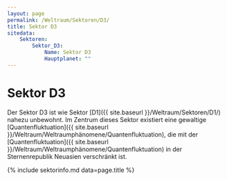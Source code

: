 ```yaml
---
layout: page
permalink: /Weltraum/Sektoren/D3/
title: Sektor D3
sitedata:
    Sektoren:
        Sektor_D3:
            Name: Sektor D3
            Hauptplanet: ""
---
```


# Sektor D3

Der Sektor D3 ist wie Sektor [D1]({{ site.baseurl }}/Weltraum/Sektoren/D1/) nahezu unbewohnt. Im Zentrum dieses Sektor existiert eine gewaltige [Quantenfluktuation]({{ site.baseurl }}/Weltraum/Weltraumphänomene/Quantenfluktuation), die mit der [Quantenfluktuation]({{ site.baseurl }}/Weltraum/Weltraumphänomene/Quantenfluktuation) in der Sternenrepublik Neuasien verschränkt ist.

{% include sektorinfo.md data=page.title %}
